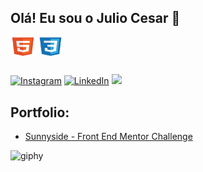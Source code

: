 <!--título-->
## Olá! Eu sou o Julio Cesar 👋

<!-- GithubStats -->


<!-- Icons -->
<div style="flex-basis: 48%;">
  <!--<img align="center" alt="Js" height="30" width="40" src="https://raw.githubusercontent.com/devicons/devicon/master/icons/javascript/javascript-plain.svg">-->
  <img align="center" alt="HTML" height="30" width="40" src="https://raw.githubusercontent.com/devicons/devicon/master/icons/html5/html5-original.svg">
  <img align="center" alt="CSS" height="30" width="40" src="https://raw.githubusercontent.com/devicons/devicon/master/icons/css3/css3-original.svg">
</div>

##

<!-- Links -->
[![Instagram](https://img.shields.io/badge/Instagram-E4405F?style=for-the-badge&logo=instagram&logoColor=white)](https://www.instagram.com/juliomartinns/)
[![LinkedIn](https://img.shields.io/badge/LinkedIn-0077B5?style=for-the-badge&logo=linkedin&logoColor=white)](https://www.linkedin.com/in/juliocesarmartinsfilho/)
<a href = "mailto:juliocesarmartinsfilho@gmail.com"><img src="https://img.shields.io/badge/Gmail-D14836?style=for-the-badge&logo=gmail&logoColor=white" target="_blank"></a>

<!-- Portfolio -->
## Portfolio:
- [Sunnyside - Front End Mentor Challenge](https://juliomartinns.github.io/Sunnyside---Front-End-Mentor/)
<!--- [Google Data Studio - COVID-19 Interactive Dashboard](https://github.com/VariableBee/COVID_19_DASHBOARD)
- [SQL - Querying and analyzing data with AWS Athena](https://github.com/VariableBee/AWS_Athena_Queries)
- [C - Registration and query system](https://github.com/VariableBee/Cartorio)-->

<!-- GIF -->
![giphy](https://github.com/juliomartinns/juliomartinns/assets/155567604/7993b4d8-fa00-4c9f-b872-1cccdbcc967d)
